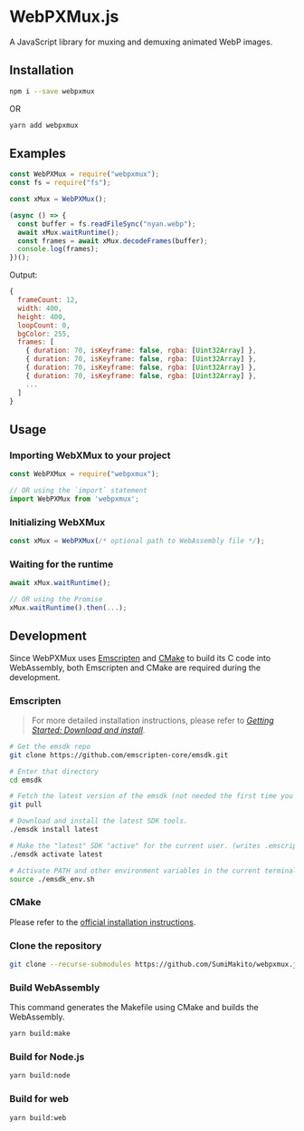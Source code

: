 # WebPXMux.js

A JavaScript library for muxing and demuxing animated WebP images.

## Installation

```bash
npm i --save webpxmux
```

OR

```bash
yarn add webpxmux
```

## Examples

```js
const WebPXMux = require("webpxmux");
const fs = require("fs");

const xMux = WebPXMux();

(async () => {
  const buffer = fs.readFileSync("nyan.webp");
  await xMux.waitRuntime();
  const frames = await xMux.decodeFrames(buffer);
  console.log(frames);
})();

```

Output:

```js
{
  frameCount: 12,
  width: 400,
  height: 400,
  loopCount: 0,
  bgColor: 255,
  frames: [
    { duration: 70, isKeyframe: false, rgba: [Uint32Array] },
    { duration: 70, isKeyframe: false, rgba: [Uint32Array] },
    { duration: 70, isKeyframe: false, rgba: [Uint32Array] },
    { duration: 70, isKeyframe: false, rgba: [Uint32Array] },
    ...
  ]
}
```

## Usage

### Importing WebXMux to your project

```js
const WebPXMux = require("webpxmux");

// OR using the `import` statement
import WebPXMux from 'webpxmux';
```

### Initializing WebXMux

```js
const xMux = WebPXMux(/* optional path to WebAssembly file */);
```

### Waiting for the runtime

```js
await xMux.waitRuntime();

// OR using the Promise
xMux.waitRuntime().then(...);
```

## Development

Since WebPXMux uses [Emscripten](https://emscripten.org/) and [CMake](https://cmake.org/) to build its C
code into WebAssembly, both Emscripten and CMake are required during the development.

### Emscripten

> For more detailed installation instructions, please refer to _[Getting Started: Download and install](https://emscripten.org/docs/getting_started/downloads.html)_.

```bash
# Get the emsdk repo
git clone https://github.com/emscripten-core/emsdk.git

# Enter that directory
cd emsdk

# Fetch the latest version of the emsdk (not needed the first time you clone)
git pull

# Download and install the latest SDK tools.
./emsdk install latest

# Make the "latest" SDK "active" for the current user. (writes .emscripten file)
./emsdk activate latest

# Activate PATH and other environment variables in the current terminal
source ./emsdk_env.sh
```

### CMake

Please refer to the [official installation instructions](https://cmake.org/install/).

### Clone the repository

```bash
git clone --recurse-submodules https://github.com/SumiMakito/webpxmux.js.git
```

### Build WebAssembly

This command generates the Makefile using CMake and builds the WebAssembly.

```bash
yarn build:make
```

### Build for Node.js

```bash
yarn build:node
```

### Build for web

```bash
yarn build:web
```
